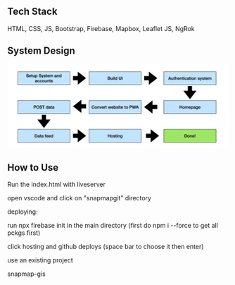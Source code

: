 ## Tech Stack


HTML, CSS, JS, Bootstrap, Firebase, Mapbox, Leaflet JS, NgRok

## System Design 

![alt text](image-1.png)

## How to Use

Run the index.html with liveserver

open vscode and click on "snapmapgit" directory

deploying: 

run npx firebase init in the main directory (first do npm i --force to get all pckgs first)

click hosting and github deploys (space bar to choose it then enter)

use an existing project

snapmap-gis